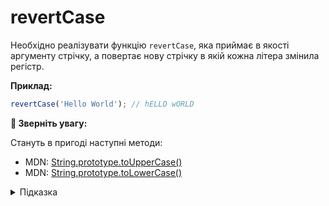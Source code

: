 # revertCase

Необхідно реалізувати функцію `revertCase`, яка приймає в якості аргументу стрічку, а
повертає нову стрічку в якій кожна літера змінила регістр.

**Приклад:**

```js
revertCase('Hello World'); // hELLO wORLD
```

**🧐 Зверніть увагу:**

Стануть в пригоді наступні методи:

* MDN: [String.prototype.toUpperCase()](https://developer.mozilla.org/en-US/docs/Web/JavaScript/Reference/Global_Objects/String/toUpperCase)
* MDN: [String.prototype.toLowerCase()](https://developer.mozilla.org/en-US/docs/Web/JavaScript/Reference/Global_Objects/String/toLowerCase)


<details>
  <summary>Підказка</summary>

  ___
  
  Стрічку, яку приймає функція, необхідно проітерувати, або іншими словами - перебрати,
  літеру за літерою, за допомогою циклу [`for...of`](https://developer.mozilla.org/en-US/docs/Web/JavaScript/Reference/Statements/for...of#iterating_over_a_string),
  та на кожному кроці ітерації прийняти рішення чи треба літеру перетворити на велику або малу.
</details>
